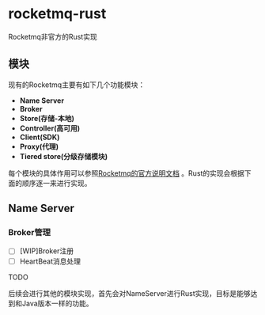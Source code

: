 # rocketmq-rust

Rocketmq非官方的Rust实现

## 模块

现有的Rocketmq主要有如下几个功能模块：

- **Name Server**
- **Broker**
- **Store(存储-本地)**
- **Controller(高可用)**
- **Client(SDK)**
- **Proxy(代理)**
- **Tiered store(分级存储模块)**

每个模块的具体作用可以参照[Rocketmq的官方说明文档](https://github.com/apache/rocketmq/tree/develop/docs) 。Rust的实现会根据下面的顺序逐一来进行实现。

## Name Server

### Broker管理

- [ ] [WIP]Broker注册
- [ ] HeartBeat消息处理

TODO

后续会进行其他的模块实现，首先会对NameServer进行Rust实现，目标是能够达到和Java版本一样的功能。